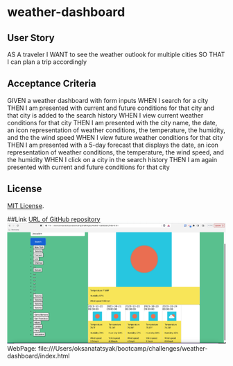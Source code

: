 # weather-dashboard

## User Story 
 AS A traveler
I WANT to see the weather outlook for multiple cities
SO THAT I can plan a trip accordingly
## Acceptance Criteria
GIVEN a weather dashboard with form inputs
WHEN I search for a city
THEN I am presented with current and future conditions for that city and that city is added to the search history
WHEN I view current weather conditions for that city
THEN I am presented with the city name, the date, an icon representation of weather conditions, the temperature, the humidity, and the the wind speed
WHEN I view future weather conditions for that city
THEN I am presented with a 5-day forecast that displays the date, an icon representation of weather conditions, the temperature, the wind speed, and the humidity
WHEN I click on a city in the search history
THEN I am again presented with current and future conditions for that city

## License
[MIT License](https://opensource.org/licenses/MIT).


##Link
[URL of GitHub repository](https://github.com/OksanaTak/weather-dashboard)
<img src="./assets/image/WeatherDashboard.png"/>
WebPage: 
file:///Users/oksanatatsyak/bootcamp/challenges/weather-dashboard/index.html


